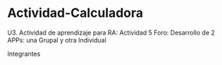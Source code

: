 # Actividad-Calculadora

U3. Actividad de aprendizaje para RA: Actividad 5 Foro: Desarrollo de 2 APPs: una Grupal y otra Individual

Integrantes

